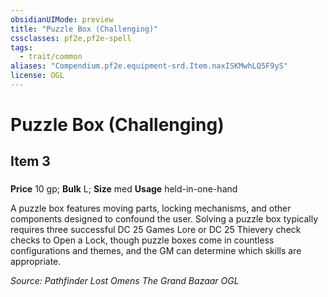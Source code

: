 ```yaml
---
obsidianUIMode: preview
title: "Puzzle Box (Challenging)"
cssclasses: pf2e,pf2e-spell
tags:
  - trait/common
aliases: "Compendium.pf2e.equipment-srd.Item.naxISKMwhLQ5F9yS"
license: OGL
---
```

# Puzzle Box (Challenging)
## Item 3
### 


**Price** 10 gp; 
**Bulk** L; **Size** med
**Usage** held-in-one-hand

A puzzle box features moving parts, locking mechanisms, and other components designed to confound the user. Solving a puzzle box typically requires three successful DC 25 Games Lore or DC 25 Thievery check checks to Open a Lock, though puzzle boxes come in countless configurations and themes, and the GM can determine which skills are appropriate.

*Source: Pathfinder Lost Omens The Grand Bazaar*
*OGL*